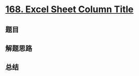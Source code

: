 # [168. Excel Sheet Column Title](https://leetcode.com/problems/excel-sheet-column-title/)

## 题目


## 解题思路


## 总结


